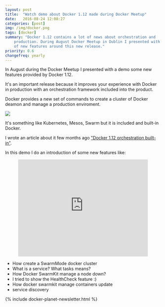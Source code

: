 ```yaml
---
layout: post
title:  "Watch demo about Docker 1.12 made during Docker Meetup"
date:   2016-08-24 12:08:27
categories: [post]
img: /img/docker.png
tags: [docker]
summary: "Docker 1.12 contains a lot of news about orchestration and
    production. During August Docker Meetup in Dublin I presented with a demo a set
    of new features around this new release."
priority: 0.6
changefreq: yearly
---
```

In August during the Docker Meetup I presented with a demo some new
features provided by Docker 1.12.

It's an important release because it improves your experience with Docker
in production with an orchestration framework included into the product.

Docker provides a new set of commands to create a cluster of Docker
deamon and manage a production enviroment.

<div class="post row">
  <div class="col-md-12">
      <a href="http://scaledocker.com?from=gianarb" target="_blank"><img src="http://scaledocker.com/adv/leaderboard.gif"></a>
  </div>
</div>

It's something like Kubernetes, Mesos, Swarm but it is included and
built-in Docker.

I wrote an article about it few months ago ["Docker 1.12 orchestration
built-in"](http://gianarb.it/blog/docker-1-12-orchestration-built-in).


In this demo I do an introduction of some new features like:

<div style="    text-align: center;">
<iframe width="420" height="315"
src="https://www.youtube.com/embed/h7a7vhzjElo" frameborder="0"
allowfullscreen></iframe>
</div>

* How create a SwarmMode docker cluster
* What is a service? What tasks means?
* How Docker SwarmKit manage a node down?
* I tried to show the HealthCheck feature :)
* How docker swarmkit manage containers update
* service discovery

{% include docker-planet-newsletter.html %}

